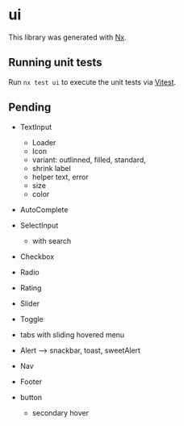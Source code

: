 # ui

This library was generated with [Nx](https://nx.dev).

## Running unit tests

Run `nx test ui` to execute the unit tests via [Vitest](https://vitest.dev/).

## Pending

- TextInput
  - Loader
  - Icon
  - variant: outlinned, filled, standard,
  - shrink label
  - helper text, error
  - size
  - color
- AutoComplete
- SelectInput
  - with search
- Checkbox
- Radio
- Rating
- Slider
- Toggle
- tabs with sliding hovered menu

- Alert --> snackbar, toast, sweetAlert

- Nav
- Footer
- button
  - secondary hover

